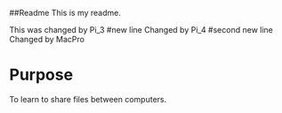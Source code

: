##Readme
This is my readme.

This was changed by Pi_3
#new line
Changed by Pi_4
#second new line
Changed by MacPro
# Purpose
To learn to share files between computers.
